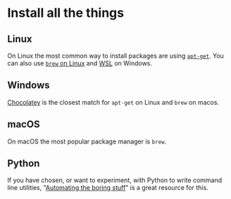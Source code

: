 # Install all the things

## Linux

On Linux the most common way to install packages are using [`apt-get`](https://www.youtube.com/watch?v=EJgXqQvqaIM&list=PLA2578BDE9CB9AAB3&index=34).
You can also use [`brew` on Linux](https://docs.brew.sh/Homebrew-on-Linux) and [WSL](https://learn.microsoft.com/en-us/windows/wsl/about) on Windows.

## Windows

[Chocolatey](https://chocolatey.org/) is the closest match for `apt-get` on Linux and `brew` on macos.

## macOS

On macOS the most popular package manager is `brew`.

## Python

If you have chosen, or want to experiment, with Python to write command line utilities, "[Automating the boring stuff](https://automatetheboringstuff.com/)" is a great resource for this.
